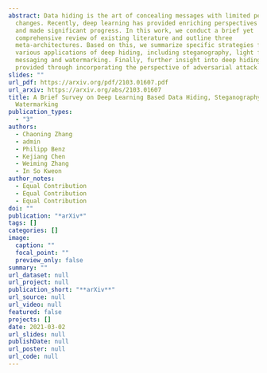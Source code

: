 ```yaml
---
abstract: Data hiding is the art of concealing messages with limited perceptual
  changes. Recently, deep learning has provided enriching perspectives for it
  and made significant progress. In this work, we conduct a brief yet
  comprehensive review of existing literature and outline three
  meta-architectures. Based on this, we summarize specific strategies for
  various applications of deep hiding, including steganography, light field
  messaging and watermarking. Finally, further insight into deep hiding is
  provided through incorporating the perspective of adversarial attack.
slides: ""
url_pdf: https://arxiv.org/pdf/2103.01607.pdf
url_arxiv: https://arxiv.org/abs/2103.01607
title: A Brief Survey on Deep Learning Based Data Hiding, Steganography and
  Watermarking
publication_types:
  - "3"
authors:
  - Chaoning Zhang
  - admin
  - Philipp Benz
  - Kejiang Chen
  - Weiming Zhang
  - In So Kweon
author_notes:
  - Equal Contribution
  - Equal Contribution
  - Equal Contribution
doi: ""
publication: "*arXiv*"
tags: []
categories: []
image:
  caption: ""
  focal_point: ""
  preview_only: false
summary: ""
url_dataset: null
url_project: null
publication_short: "**arXiv**"
url_source: null
url_video: null
featured: false
projects: []
date: 2021-03-02
url_slides: null
publishDate: null
url_poster: null
url_code: null
---
```

